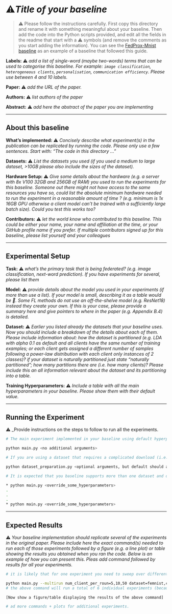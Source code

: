 # **:warning:***_Title of your baseline_*

> :warning: Please follow the instructions carefully. First copy this directory and rename it with something meaningful about your baseline. Then add the code into the Python scripts provided, and edit all the fields in the readme that start with a :warning: symbols (and remove the comments as you start adding the information). You can see the [FedProx-Mnist baseline](~https://github.com/adap/flower/tree/fedprox_mnist_refresh/baselines/flwr_baselines/publications/fedprox_mnist~) as an example of a baseline that followed this guide.


****Labels:**** :warning: *_add a list of single-word (maybe two-words) terms that can be used to categorise this baseline. For example: `image classification`, `heterogeneous clients`, `personalisation`, `communication efficiency`. Please use between 4 and 10 labels._*

****Paper:**** :warning: *_add the URL of the paper._*

****Authors:**** :warning: *_list authors of the paper_*

****Abstract:**** :warning: *_add here the abstract of the paper you are implementing_*

--------

## **About this baseline**

****What’s implemented:**** :warning: *_Concisely describe what experiment(s) in the publication can be replicated by running the code. Please only use a few sentences. Start with: “The code in this directory …”_*

****Datasets:**** :warning: *_List the datasets you used (if you used a medium to large dataset, >10GB please also include the sizes of the dataset)._*

****Hardware Setup:**** :warning: *_Give some details about the hardware (e.g. a server with 8x V100 32GB and 256GB of RAM) you used to run the experiments for this baseline. Someone out there might not have access to the same resources you have so, could list the absolute minimum hardware needed to run the experiment in a reasonable amount of time ? (e.g. minimum is 1x 16GB GPU otherwise a client model can’t be trained with a sufficiently large batch size). Could you test this works too?_*

****Contributors:**** :warning: *_let the world know who contributed to this baseline. This could be either your name, your name and affiliation at the time, or your GitHub profile name if you prefer. If multiple contributors signed up for this baseline, please list yourself and your colleagues_*

-------
## **Experimental Setup**

****Task:**** :warning: *_what’s the primary task that is being federated? (e.g. image classification, next-word prediction). If you have experiments for several, please list them_*

****Model:**** :warning: *_provide details about the model you used in your experiments (if more than use a list). If your model is small, describing it as a table would be :100:. Some FL methods do not use an off-the-shelve model (e.g. ResNet18) instead they create your own. If this is your case, please provide a summary here and give pointers to where in the paper (e.g. Appendix B.4) is detailed._*

****Dataset:**** :warning: *_Earlier you listed already the datasets that your baseline uses. Now you should include a breakdown of the details about each of them. Please include information about: how the dataset is partitioned (e.g. LDA with alpha 0.1 as default and all clients have the same number of training examples; or each client gets assigned a different number of samples following a power-law distribution with each client only instances of 2 classes)? if  your dataset is naturally partitioned just state “naturally partitioned”; how many partitions there are (i.e. how many clients)? Please include this an all information relevant about the dataset and its partitioning into a table._*

****Training Hyperparameters:**** :warning: *_Include a table with all the main hyperparameters in your baseline. Please show them with their default value._*

-----
## **Running the Experiment**

:warning: _Provide instructions on the steps to follow to run all the experiments.
```bash  
# The main experiment implemented in your baseline using default hyperparameters (that should be setup in the Hydra configs) should run (including dataset download and necessary partitioning) by executing the command:

python main.py <no additional arguments>

# If you are using a dataset that requires a complicated download (i.e. not using one natively supported by TF/PyTorch) + preprocessing logic, you might want to tell people to run one script first that will do all that. Please ensure the download + preprocessing can be configured to suit (at least!) a different download directory (and use as default the current directory). The expected command to run to do this is:

python dataset_preparation.py <optional arguments, but default should always run>

# It is expected that you baseline supports more than one dataset and different FL settings (e.g. different number of clients, dataset partitioning methods, etc). Please provide a list of commands showing how these experiments are run. Include also a short explanation of what each one does. Here it is expected you'll be using the Hydra syntax to override the default config.

* python main.py <override_some_hyperparameters>
.
.
.
* python main.py <override_some_hyperparameters>
```

-----
## **Expected Results**

:warning: _Your baseline implementation should replicate several of the experiments in the original paper. Please include here the exact command(s) needed to run each of those experiments followed by a figure (e.g. a line plot) or table showing the results you obtained when you ran the code. Below is an example of how you can present this. Pleas add command followed by results for all your experiments._

```bash
# it is likely that for one experiment you need to sweep over different hyperparameters. You are encouraged to use Hydra's multirun functionality for this. This is an example of how you could achieve this for some typical FL hyperparameteres

python main.py --multirun num_client_per_roun=5,10,50 dataset=femnist,cifar10
# the above command will run a total of 6 individual experiments (because 3client_configs x 2datasets = 6 -- you can think of it as a grid).

[Now show a figure/table displaying the results of the above command]

# ad more commands + plots for additional experiments.
```
